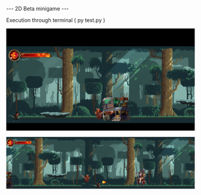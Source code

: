 --- 2D Beta minigame ---

Execution through terminal ( py test.py )

![alt text](https://github.com/Artachanidisc/Ninja_MiniGame/blob/main/image1.png?raw=true)


![alt text](https://github.com/Artachanidisc/Ninja_MiniGame/blob/main/image2.png?raw=true)
